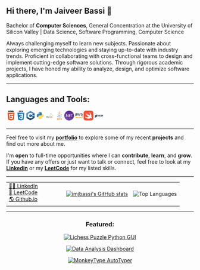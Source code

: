## Hi there, I'm Jaiveer Bassi 👋

Bachelor of **Computer Sciences**, General Concentration at the University of Silicon Valley | Data Science, Software Programming, Computer Science

Always challenging myself to learn new subjects. Passionate about exploring emerging technologies and staying up-to-date with industry trends. Proficient in collaborating with cross-functional teams to design and implement cutting-edge software solutions. Through rigorous academic projects, I have honed my ability to analyze, design, and optimize software applications.

---

## **Languages and Tools**:

<img align="left" alt="HTML5" width="26px" src="https://raw.githubusercontent.com/github/explore/80688e429a7d4ef2fca1e82350fe8e3517d3494d/topics/html/html.png?size=48" />

<img align="left" alt="CSS3" width="26px" src="https://raw.githubusercontent.com/github/explore/80688e429a7d4ef2fca1e82350fe8e3517d3494d/topics/css/css.png?size=48" /> 

<img align="left" alt="C++" width="26px" src="https://raw.githubusercontent.com/github/explore/80688e429a7d4ef2fca1e82350fe8e3517d3494d/topics/cpp/cpp.png?size=48" />

<img align="left" alt="Python" width="26px" src="https://raw.githubusercontent.com/github/explore/80688e429a7d4ef2fca1e82350fe8e3517d3494d/topics/python/python.png?size=48" /> 

<img align="left" alt="MySQL" width="26px" src="https://raw.githubusercontent.com/github/explore/80688e429a7d4ef2fca1e82350fe8e3517d3494d/topics/mysql/mysql.png?size=48" />

<img align="left" alt="Java" width="26px" src="https://raw.githubusercontent.com/github/explore/5b3600551e122a3277c2c5368af2ad5725ffa9a1/topics/java/java.png?size=48" />

<img align="left" alt=".NET Framework" width="26px" src="https://raw.githubusercontent.com/github/explore/80688e429a7d4ef2fca1e82350fe8e3517d3494d/topics/dotnet/dotnet.png?size=48" />

<img align="left" alt="AWS" width="26px" src="https://raw.githubusercontent.com/github/explore/80688e429a7d4ef2fca1e82350fe8e3517d3494d/topics/aws/aws.png?size=48" />

<img align="left" alt="Swift" width="26px" src="https://raw.githubusercontent.com/github/explore/80688e429a7d4ef2fca1e82350fe8e3517d3494d/topics/swift/swift.png?size=48" />

<img align="left" alt="Bash" width="26px" src="https://raw.githubusercontent.com/github/explore/80688e429a7d4ef2fca1e82350fe8e3517d3494d/topics/bash/bash.png?size=48" />

<br />
<br />

---

Feel free to visit my **[portfolio](https://imjbassi.github.io/)** to explore some of my recent **projects** and find out more about me.

I'm **open** to full-time opportunities where I can **contribute**, **learn**, and **grow**. If you have any offers or just want to talk or connect, feel free to look at my **[Linkedin](https://www.linkedin.com/in/jaiveer-bassi/)** or my **[LeetCode](https://leetcode.com/imjbassi/)** for my listed skills.

---

  <table>
    <tr>
      <td width="33%">
        <a href="https://www.linkedin.com/in/jaiveer-bassi/" style="display: block;">👨‍💼 LinkedIn</a>
        <a href="https://leetcode.com/imjbassi/" style="display: block;">🚀 LeetCode</a>
        <a href="https://imjbassi.github.io/" style="display: block;">🌎 Github.io</a>
      </td>
      <td>
        <a href="https://github.com/imjbassi">
          <img src="https://github-readme-stats.vercel.app/api?username=imjbassi&show_icons=true&theme=dark" alt="imjbassi's GitHub stats">
        </a>
      </td>
      <td>
        <a>
          <img height="150em" src="https://github-readme-stats.vercel.app/api/top-langs?username=imjbassi&show_icons=true&locale=en&layout=compact&theme=dark" alt="Top Languages">
        </a>
      </td>
    </tr>
  </table>


<hr>
  <h3 align="center">Featured:</h3>

  <p align="center">
    <a href="https://github.com/imjbassi/Lichess-Puzzle-Python-GUI">
      <img src="https://github-readme-stats.vercel.app/api/pin/?username=imjbassi&repo=Lichess-Puzzle-Python-GUI&show_icons=true&theme=dark" alt="Lichess Puzzle Python GUI">
    </a>
  </p>
  <p align="center">
    <a href="https://github.com/imjbassi/Data-Analysis-Dashboard">
      <img src="https://github-readme-stats.vercel.app/api/pin/?username=imjbassi&repo=Data-Analysis-Dashboard&show_icons=true&theme=dark" alt="Data Analysis Dashboard">
    </a>
  </p>
    <p align="center">
    <a href="  https://github.com/imjbassi/MonkeyType-AutoTyper">
      <img src="https://github-readme-stats.vercel.app/api/pin/?username=imjbassi&repo=MonkeyType-AutoTyper&show_icons=true&theme=dark" alt="MonkeyType AutoTyper">
    </a>
  </p>
